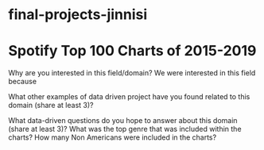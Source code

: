 # final-projects-jinnisi
# Spotify Top 100 Charts of 2015-2019

Why are you interested in this field/domain?
We were interested in this field because 

What other examples of data driven project have you found related to this domain (share at least 3)?

What data-driven questions do you hope to answer about this domain (share at least 3)?
What was the top genre that was included within the charts? 
How many Non Americans were included in the charts?

